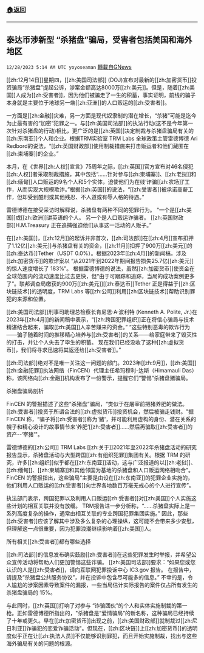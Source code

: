 ###  [:house:返回](README.md)
---


## 泰达币涉新型 “杀猪盘”骗局，受害者包括美国和海外地区
`12/28/2023 5:14 AM UTC yoyoseaman` [轉載自GNews](https://gnews.org/articles/2159291)

[[zh:12月14日]]星期四，[[zh:美国司法部]] (DOJ)宣布对最新的[[zh:加密货币]]投资骗局“杀猪盘”提起公诉，涉案金额高达8000万[[zh:美元]]。但是，随着[[zh:美国]]人成为[[zh:受害者]]，因为他们被骗走了一生的积蓄，事实证明，前线的骗子本身就是主要位于地球另一端[[zh:亚洲]]的人口贩运的[[zh:受害者]]。 

一方面是[[zh:金融]]灾难，另一方面是现代奴隶制的潜在增长，“杀猪”可能是迄今为止最有害的“加密”犯罪之一。与[[zh:美国司法部]]的执法行动(这不是今年第一次针对杀猪盘的行动)相比，更广泛的是[[zh:英国]]决定制裁与杀猪盘骗局有关的[[zh:东南亚]]个人和企业。根据TRM实验室 TRM Labs 全球政策主管雷德博德 Ari Redbord的说法，“[[zh:英国财政部]]使用制裁措施来打击贩运者和他们藏匿在[[zh:柬埔寨]]的企业。” 

本月，在《世界[[zh:人权]]宣言》75周年之际，[[zh:英国]]官方宣布对46名侵犯[[zh:人权]]者采取制裁措施，其中包括“……针对参与[[zh:柬埔寨]]、[[zh:老挝]]和[[zh:缅甸]]人口贩运的9名个人和5个实体，迫使他们为在线‘诈骗[[zh:农场]]’工作，从而实现大规模欺诈。”根据[[zh:英国]]的说法，“[[zh:受害者]]被承诺高薪工作，但却受到酷刑或其他残忍、不人道或有辱人格的待遇。” 

雷德博德在接受采访时解释说，杀猪盘有两种不同的犯罪行为。 “一个是[[zh:美国]]或[[zh:欧洲]]讲英语的个人。 另一个是人口贩运诈骗者。 [[zh:英国财政部]]H.M.Treasury 正在追捕强迫他们从事这一活动的人贩子。” 

在[[zh:美国]]，[[zh:12月]]的起诉并非首次，[[zh:司法部]]在[[zh:4月]]宣布扣押了1.12亿[[zh:美元]]与杀猪盘有关的资金，[[zh:11月]]扣押了900万[[zh:美元]]的[[zh:泰达币]]Tether（USDT 0.0%）。根据2023年[[zh:4月]]的新闻稿，涉及[[zh:加密货币]]的欺诈案以 “从2021年到2022年期间报告损失25.7亿[[zh:美元]]的惊人速度增长了 183%”。 根据雷德博德的说法，虽然[[zh:加密货币]]使资金在全球范围内的流动速度比过去更快，但“由于可跟踪和追踪，当局的成功案例更多了”。联邦调查局缴获的900万[[zh:美元]][[zh:泰达币]]Tether 正是得益于[[zh:区块链技术]]的透明度，TRM Labs 等[[zh:公司]]利用[[zh:区块链技术]]帮助识别罪犯的来源和位置。 

[[zh:美国司法部]]刑事司助理总检察长肯尼思·A·波利特 (Kenneth A. Polite, Jr.)在2023年[[zh:4月]]的新闻稿中表示，“[[zh:跨国犯罪组织]]正在将信心骗局与技术精湛结合起来，骗取[[zh:美国]]人辛苦赚来的资金。” “这些特别恶毒的欺诈行为——骗子随着时间的推移精心培养与[[zh:受害者]]的关系——给家庭带来了毁灭性的打击，并让个人失去了毕生的积蓄。 现在我们已经没收了这种[[zh:虚拟货币]]，我们将寻求迅速将其返还给[[zh:受害者]]。” 

[[zh:司法部]]绝对不是唯一关注这一问题的部门。2023年[[zh:9月]]，[[zh:美国]][[zh:金融犯罪]]执法网络（FinCEN）代理主任希玛穆利-达斯（Himamauli Das）称，该网络向[[zh:金融]]机构发布了一份警示，提醒它们“警惕”杀猪盘猪骗局。 

杀猪盘骗局剖析 

FinCEN 的警报描述了这些“杀猪盘”骗局，“类似于在屠宰前把猪养肥的做法。[[zh:受害者]]投资于所谓合法的[[zh:虚拟货币]]投资机会，然后被骗走钱财。"据 FinCEN 称，“骗子将[[zh:受害者]]称为'猪'，并可能利用虚构的身份、潜在关系的幌子和精心设计的故事情节来‘养肥’[[zh:受害者]]……然后再骗取[[zh:受害者]]的资产--‘宰猪'"。 

雷德博德的[[zh:公司]] TRM Labs [[zh:关于]]2021年至2022年杀猪盘活动的研究报告显示，杀猪盘活动与大型跨国[[zh:有组织犯罪]]集团有关。根据 TRM 的研究，许多[[zh:组织]]似乎都在[[zh:东南亚]]活动，这与广泛报道的以[[zh:老挝]]、[[zh:缅甸]]、[[zh:柬埔寨]]和其他邻国为基地的杀猪盘和人口贩运网络相吻合"。FinCEN 的警报指出，这些骗局“主要是由设在[[zh:东南亚]]的犯罪企业实施的，他们利用人口贩运的[[zh:受害者]]向世界各地数百万毫无戒心的个人进行宣传”。 

执法部门表示，跨国犯罪以及利用人口贩运[[zh:受害者]]对[[zh:美国]]个人实施这些计划的相互关联并没有放缓。 TRM报告进一步分析称，“……杀猪盘实际上是一系列高度复杂的操作，通常由相互关联的专业跨国犯罪集团实施。” 因此，那些[[zh:受害者]]应该了解其中涉及多么复杂的心理操纵，这可能不会带来多少安慰，但理解这一点很重要，因为犯罪浪潮继续影响着[[zh:美国]]人。 

所有相关[[zh:受害者]]都有哪些选择 

[[zh:司法部]]的信息发布确实鼓励[[zh:受害者]]在这些犯罪发生时举报，并希望公众宣传活动将帮助人们更加警惕这些诈骗。 [[zh:美国司法部]]要求：“如果您或您认识的人是[[zh:受害者]]，请向互联网犯罪投诉中心 IC3.gov 报告。 在报告中，请提及“杀猪盘公共服务协议”，并在投诉中包含尽可能多的信息。” 不幸的是，令人尴尬的涉案因素导致案件的漏报，一些当局估计实际报告的案件仅占所有发生的杀猪盘骗局的 15%。 

与此同时，[[zh:英国]]打响了对参与 “诈骗团伙”的个人和实体实施制裁的第一枪。正如雷德博德所指出的，"杀猪盘是”爱情骗局”的新名称，这种骗局已经持续了十年或更久。早在[[zh:加密货币]]出现之前，[[zh:美国财政部]]就制裁过[[zh:尼日利亚]]诈骗犯的恋爱诈骗活动"。但现在，[[zh:区块链]]上[[zh:加密货币]]的透明度似乎正在让[[zh:执法人员]]不仅能够识别罪犯，而且开始实施制裁，找出与这些海外骗局有关的问题的根源。
